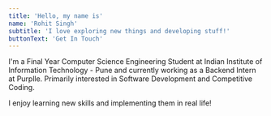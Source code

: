 ```yaml
---
title: 'Hello, my name is'
name: 'Rohit Singh'
subtitle: 'I love exploring new things and developing stuff!'
buttonText: 'Get In Touch'
---
```


I'm a Final Year Computer Science Engineering Student at Indian Institute of Information Technology - Pune and currently working as a Backend Intern at Purplle. Primarily interested in Software Development and Competitive Coding.

I enjoy learning new skills and implementing them in real life!
